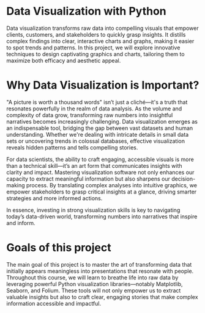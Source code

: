 # Data Visualization with Python
Data visualization transforms raw data into compelling visuals that empower clients, customers, and stakeholders to quickly grasp insights. It distills complex findings into clear, interactive charts and graphs, making it easier to spot trends and patterns. In this project, we will explore innovative techniques to design captivating graphics and charts, tailoring them to maximize both efficacy and aesthetic appeal.

# Why Data Visualization is Important?
"A picture is worth a thousand words" isn’t just a cliché—it's a truth that resonates powerfully in the realm of data analysis. As the volume and complexity of data grow, transforming raw numbers into insightful narratives becomes increasingly challenging. Data visualization emerges as an indispensable tool, bridging the gap between vast datasets and human understanding. Whether we're dealing with intricate details in small data sets or uncovering trends in colossal databases, effective visualization reveals hidden patterns and tells compelling stories.

For data scientists, the ability to craft engaging, accessible visuals is more than a technical skill—it’s an art form that communicates insights with clarity and impact. Mastering visualization software not only enhances our capacity to extract meaningful information but also sharpens our decision-making process. By translating complex analyses into intuitive graphics, we empower stakeholders to grasp critical insights at a glance, driving smarter strategies and more informed actions.

In essence, investing in strong visualization skills is key to navigating today’s data-driven world, transforming numbers into narratives that inspire and inform.

# Goals of this project
The main goal of this project is to master the art of transforming data that initially appears meaningless into presentations that resonate with people. Throughout this course, we will learn to breathe life into raw data by leveraging powerful Python visualization libraries—notably Matplotlib, Seaborn, and Folium. These tools will not only empower us to extract valuable insights but also to craft clear, engaging stories that make complex information accessible and impactful.
